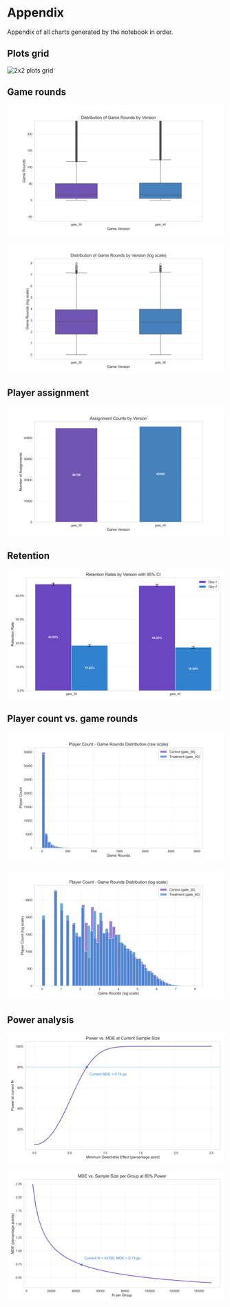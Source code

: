 # Appendix

Appendix of all charts generated by the notebook in order.

## Plots grid

![2x2 plots grid](plots_grid.png)

## Game rounds

![Distribution of game rounds (log scale)](3.3_dist_of_game_rounds_by_version.png)

![Distribution of game rounds (raw scale)](3.3_dist_of_game_rounds_by_version_log.png)

## Player assignment

![](4.2_assignment_counts_by_version.png)

## Retention

![D1 and D7 retention rates with 95% CI](4.3_retention_rates_by_version_95_ci.png)

## Player count vs. game rounds

![Distribution of player count vs. game rounds (raw scale)](4.4_player_count_game_rounds_dist.png)

![Distribution of player count vs. game rounds (log scale)](4.4_player_count_game_rounds_dist_log.png)

## Power analysis

![Power vs. MDE at current sample size](5_power_vs_mde_at_current_n.png)

![Target MDE values vs. required sample sizes for achieving them](5_mde_vs_n_per_group_at_80_power.png)
